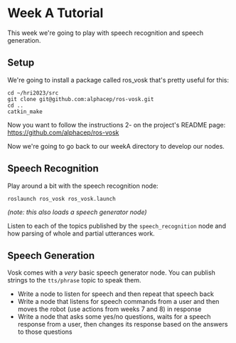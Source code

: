 # Week A Tutorial

This week we're going to play with speech recognition and speech generation.

## Setup

We're going to install a package called ros_vosk that's pretty useful for this:

```
cd ~/hri2023/src
git clone git@github.com:alphacep/ros-vosk.git
cd ..
catkin_make
```

Now you want to follow the instructions 2- on the project's README page: https://github.com/alphacep/ros-vosk

Now we're going to go back to our weekA directory to develop our nodes.

## Speech Recognition

Play around a bit with the speech recognition node:

```roslaunch ros_vosk ros_vosk.launch```

*(note: this also loads a speech generator node)*

Listen to each of the topics published by the `speech_recognition` node and how parsing of whole and partial utterances work.

## Speech Generation

Vosk comes with a *very* basic speech generator node. You can publish strings to the `tts/phrase` topic to speak them.

* Write a node to listen for speech and then repeat that speech back
* Write a node that listens for speech commands from a user and then moves the robot (use actions from weeks 7 and 8) in response
* Write a node that asks some yes/no questions, waits for a speech response from a user, then changes its response based on the answers to those questions